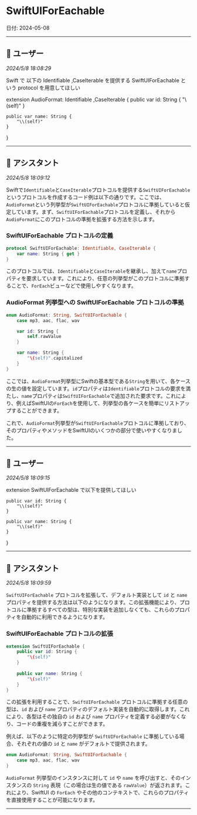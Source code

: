 # SwiftUIForEachable

日付: 2024-05-08

---

## 👤 ユーザー
*2024/5/8 18:08:29*

Swift で 以下の Identifiable ,CaseIterable を提供する SwiftUIForEachable という protocol を用意してほしい

extension AudioFormat: Identifiable ,CaseIterable {
    public var id: String {
        "\\(self)"
    }
    
    public var name: String {
        "\\(self)"
    }
}

---

## 🤖 アシスタント
*2024/5/8 18:09:12*

Swiftで`Identifiable`と`CaseIterable`プロトコルを提供する`SwiftUIForEachable`というプロトコルを作成するコード例は以下の通りです。ここでは、`AudioFormat`という列挙型が`SwiftUIForEachable`プロトコルに準拠していると仮定しています。まず、`SwiftUIForEachable`プロトコルを定義し、それから`AudioFormat`にこのプロトコルの準拠を拡張する方法を示します。

### SwiftUIForEachable プロトコルの定義

```swift
protocol SwiftUIForEachable: Identifiable, CaseIterable {
    var name: String { get }
}
```

このプロトコルでは、`Identifiable`と`CaseIterable`を継承し、加えて`name`プロパティを要求しています。これにより、任意の列挙型がこのプロトコルに準拠することで、`ForEach`ビューなどで使用しやすくなります。

### AudioFormat 列挙型への SwiftUIForEachable プロトコルの準拠

```swift
enum AudioFormat: String, SwiftUIForEachable {
    case mp3, aac, flac, wav

    var id: String {
        self.rawValue
    }

    var name: String {
        "\(self)".capitalized
    }
}
```

ここでは、`AudioFormat`列挙型にSwiftの基本型である`String`を用いて、各ケースの生の値を設定しています。`id`プロパティは`Identifiable`プロトコルの要求を満たし、`name`プロパティは`SwiftUIForEachable`で追加された要求です。これにより、例えばSwiftUIの`ForEach`を使用して、列挙型の各ケースを簡単にリストアップすることができます。

これで、`AudioFormat`列挙型が`SwiftUIForEachable`プロトコルに準拠しており、そのプロパティやメソッドをSwiftUIのいくつかの部分で使いやすくなりました。

---

## 👤 ユーザー
*2024/5/8 18:09:15*

extension SwiftUIForEachable で以下を提供してほしい

    public var id: String {
        "\\(self)"
    }
    
    public var name: String {
        "\\(self)"
    }
}

---

## 🤖 アシスタント
*2024/5/8 18:09:59*

`SwiftUIForEachable` プロトコルを拡張して、デフォルト実装として `id` と `name` プロパティを提供する方法は以下のようになります。この拡張機能により、プロトコルに準拠するすべての型は、特別な実装を追加しなくても、これらのプロパティを自動的に利用できるようになります。

### SwiftUIForEachable プロトコルの拡張

```swift
extension SwiftUIForEachable {
    public var id: String {
        "\(self)"
    }
    
    public var name: String {
        "\(self)"
    }
}
```

この拡張を利用することで、`SwiftUIForEachable` プロトコルに準拠する任意の型は、`id` および `name` プロパティのデフォルト実装を自動的に取得します。これにより、各型はその独自の `id` および `name` プロパティを定義する必要がなくなり、コードの重複を減らすことができます。

例えば、以下のように特定の列挙型が `SwiftUIForEachable` に準拠している場合、それぞれの値の `id` と `name` がデフォルトで提供されます。

```swift
enum AudioFormat: String, SwiftUIForEachable {
    case mp3, aac, flac, wav
}
```

`AudioFormat` 列挙型のインスタンスに対して `id` や `name` を呼び出すと、そのインスタンスの `String` 表現（この場合は生の値である `rawValue`）が返されます。これにより、SwiftUI の `ForEach` やその他のコンテキストで、これらのプロパティを直接使用することが可能になります。

---
